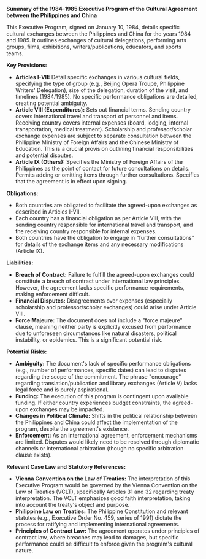 **Summary of the 1984-1985 Executive Program of the Cultural Agreement between the Philippines and China**

This Executive Program, signed on January 10, 1984, details specific cultural exchanges between the Philippines and China for the years 1984 and 1985. It outlines exchanges of cultural delegations, performing arts groups, films, exhibitions, writers/publications, educators, and sports teams.

**Key Provisions:**

*   **Articles I-VII:** Detail specific exchanges in various cultural fields, specifying the type of group (e.g., Beijing Opera Troupe, Philippine Writers' Delegation), size of the delegation, duration of the visit, and timelines (1984/1985). No specific performance obligations are detailed, creating potential ambiguity.
*   **Article VIII (Expenditures):** Sets out financial terms. Sending country covers international travel and transport of personnel and items. Receiving country covers internal expenses (board, lodging, internal transportation, medical treatment). Scholarship and professor/scholar exchange expenses are subject to separate consultation between the Philippine Ministry of Foreign Affairs and the Chinese Ministry of Education. This is a crucial provision outlining financial responsibilities and potential disputes.
*   **Article IX (Others):** Specifies the Ministry of Foreign Affairs of the Philippines as the point of contact for future consultations on details. Permits adding or omitting items through further consultations. Specifies that the agreement is in effect upon signing.

**Obligations:**

*   Both countries are obligated to facilitate the agreed-upon exchanges as described in Articles I-VII.
*   Each country has a financial obligation as per Article VIII, with the sending country responsible for international travel and transport, and the receiving country responsible for internal expenses.
*   Both countries have the obligation to engage in "further consultations" for details of the exchange items and any necessary modifications (Article IX).

**Liabilities:**

*   **Breach of Contract:** Failure to fulfill the agreed-upon exchanges could constitute a breach of contract under international law principles. However, the agreement lacks specific performance requirements, making enforcement difficult.
*   **Financial Disputes:** Disagreements over expenses (especially scholarship and professor/scholar exchanges) could arise under Article VIII.
*   **Force Majeure:** The document does not include a "force majeure" clause, meaning neither party is explicitly excused from performance due to unforeseen circumstances like natural disasters, political instability, or epidemics. This is a significant potential risk.

**Potential Risks:**

*   **Ambiguity:** The document's lack of specific performance obligations (e.g., number of performances, specific dates) can lead to disputes regarding the scope of the commitment. The phrase "encourage" regarding translation/publication and library exchanges (Article V) lacks legal force and is purely aspirational.
*   **Funding:** The execution of this program is contingent upon available funding. If either country experiences budget constraints, the agreed-upon exchanges may be impacted.
*   **Changes in Political Climate:** Shifts in the political relationship between the Philippines and China could affect the implementation of the program, despite the agreement's existence.
*   **Enforcement:** As an international agreement, enforcement mechanisms are limited. Disputes would likely need to be resolved through diplomatic channels or international arbitration (though no specific arbitration clause exists).

**Relevant Case Law and Statutory References:**

*   **Vienna Convention on the Law of Treaties:** The interpretation of this Executive Program would be governed by the Vienna Convention on the Law of Treaties (VCLT), specifically Articles 31 and 32 regarding treaty interpretation. The VCLT emphasizes good faith interpretation, taking into account the treaty's object and purpose.
*   **Philippine Law on Treaties:** The Philippine Constitution and relevant statutes (e.g., Executive Order No. 459, series of 1991) dictate the process for ratifying and implementing international agreements.
*   **Principles of Contract Law:** The agreement operates under principles of contract law, where breaches may lead to damages, but specific performance could be difficult to enforce given the program's cultural nature.

